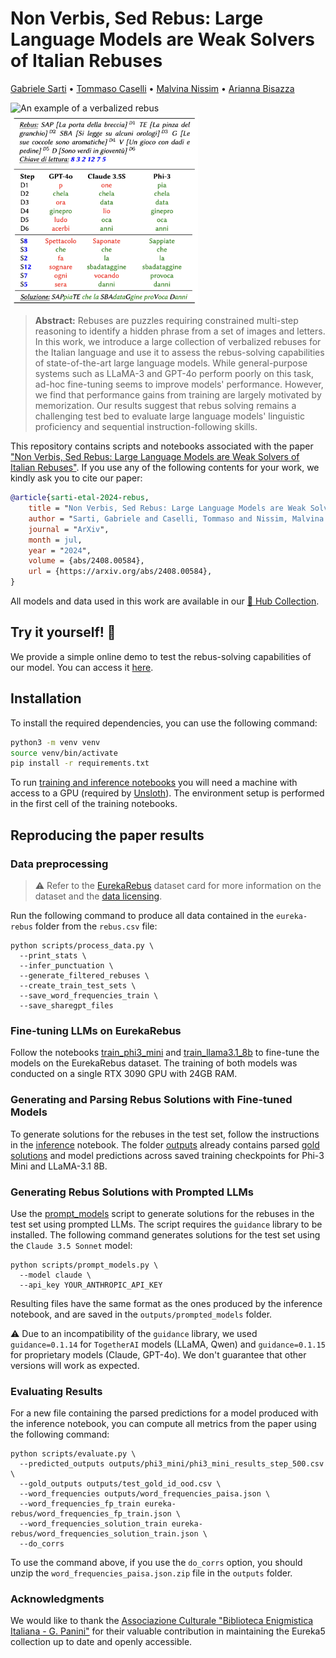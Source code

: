 # Non Verbis, Sed Rebus: Large Language Models are Weak Solvers of Italian Rebuses

[Gabriele Sarti](https://gsarti.com) • [Tommaso Caselli](https://scholar.google.com/citations?user=fxQvP_QAAAAJ) • [Malvina Nissim](https://malvinanissim.github.io/) • [Arianna Bisazza](https://www.cs.rug.nl/~bisazza/)

<p float="left">
    <img src="img/verbalized_rebus.png" alt="An example of a verbalized rebus" width="300"/>
    <img src="img/llm_generations.png" alt="Example generations from LLMs" width="300"/>
</p>

> **Abstract:** Rebuses are puzzles requiring constrained multi-step reasoning to identify a hidden phrase from a set of images and letters. In this work, we introduce a large collection of verbalized rebuses for the Italian language and use it to assess the rebus-solving capabilities of state-of-the-art large language models. While general-purpose systems such as LLaMA-3 and GPT-4o perform poorly on this task, ad-hoc fine-tuning seems to improve models' performance. However, we find that performance gains from training are largely motivated by memorization. Our results suggest that rebus solving remains a challenging test bed to evaluate large language models' linguistic proficiency and sequential instruction-following skills.

This repository contains scripts and notebooks associated with the paper ["Non Verbis, Sed Rebus: Large Language Models are Weak Solvers of Italian Rebuses"](https://arxiv.org/abs/2408.00584). If you use any of the following contents for your work, we kindly ask you to cite our paper:

```bibtex
@article{sarti-etal-2024-rebus,
    title = "Non Verbis, Sed Rebus: Large Language Models are Weak Solvers of Italian Rebuses",
    author = "Sarti, Gabriele and Caselli, Tommaso and Nissim, Malvina and Bisazza, Arianna",
    journal = "ArXiv",
    month = jul,
    year = "2024",
    volume = {abs/2408.00584},
    url = {https://arxiv.org/abs/2408.00584},
}
```

All models and data used in this work are available in our [🤗 Hub Collection](https://huggingface.co/collections/gsarti/verbalized-rebus-clic-it-2024-66ab8f11cb04e68bdf4fb028).

## Try it yourself! 🧩

We provide a simple online demo to test the rebus-solving capabilities of our model. You can access it [here](https://huggingface.co/spaces/gsarti/verbalized-rebus-solver).

## Installation

To install the required dependencies, you can use the following command:

```bash
python3 -m venv venv
source venv/bin/activate
pip install -r requirements.txt
```

To run [training and inference notebooks](./notebooks) you will need a machine with access to a GPU (required by [Unsloth](https://github.com/unslothai/unsloth)). The environment setup is performed in the first cell of the training notebooks.

## Reproducing the paper results

### Data preprocessing

> ⚠️ Refer to the [EurekaRebus]([eureka-rebus/README.md](https://huggingface.co/datasets/gsarti/eureka-rebus)) dataset card for more information on the dataset and the [data licensing](https://huggingface.co/datasets/gsarti/eureka-rebus/raw/main/LICENSE).

Run the following command to produce all data contained in the `eureka-rebus` folder from the `rebus.csv` file:

```shell
python scripts/process_data.py \
  --print_stats \
  --infer_punctuation \
  --generate_filtered_rebuses \
  --create_train_test_sets \
  --save_word_frequencies_train \
  --save_sharegpt_files
```

### Fine-tuning LLMs on EurekaRebus

Follow the notebooks [train_phi3_mini](notebooks/train_phi3_mini.ipynb) and [train_llama3.1_8b](notebooks/train_llama3.1_8b.ipynb) to fine-tune the models on the EurekaRebus dataset. The training of both models was conducted on a single RTX 3090 GPU with 24GB RAM.

### Generating and Parsing Rebus Solutions with Fine-tuned Models

To generate solutions for the rebuses in the test set, follow the instructions in the [inference](notebooks/inference.ipynb) notebook. The folder [outputs](outputs) already contains parsed [gold solutions](outputs/test_gold_id_ood.csv) and model predictions across saved training checkpoints for Phi-3 Mini and LLaMA-3.1 8B.

### Generating Rebus Solutions with Prompted LLMs

Use the [prompt_models](scritps/prompt_models.py) script to generate solutions for the rebuses in the test set using prompted LLMs. The script requires the `guidance` library to be installed. The following command generates solutions for the test set using the `Claude 3.5 Sonnet` model:

```shell
python scripts/prompt_models.py \
  --model claude \
  --api_key YOUR_ANTHROPIC_API_KEY
```

Resulting files have the same format as the ones produced by the inference notebook, and are saved in the `outputs/prompted_models` folder.

⚠️ Due to an incompatibility of the `guidance` library, we used `guidance=0.1.14` for `TogetherAI` models (LLaMA, Qwen) and `guidance=0.1.15` for proprietary models (Claude, GPT-4o). We don't guarantee that other versions will work as expected.

### Evaluating Results

For a new file containing the parsed predictions for a model produced with the inference notebook, you can compute all metrics from the paper using the following command:

```shell
python scripts/evaluate.py \
  --predicted_outputs outputs/phi3_mini/phi3_mini_results_step_500.csv \
  --gold_outputs outputs/test_gold_id_ood.csv \
  --word_frequencies outputs/word_frequencies_paisa.json \
  --word_frequencies_fp_train eureka-rebus/word_frequencies_fp_train.json \
  --word_frequencies_solution_train eureka-rebus/word_frequencies_solution_train.json \
  --do_corrs
```

To use the command above, if you use the `do_corrs` option, you should unzip the `word_frequencies_paisa.json.zip` file in the `outputs` folder.

### Acknowledgments

We would like to thank the [Associazione Culturale "Biblioteca Enigmistica Italiana - G. Panini"](http://www.enignet.it/home) for their valuable contribution in maintaining the Eureka5 collection up to date and openly accessible.
